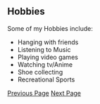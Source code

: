 ## Hobbies

Some of my Hobbies include:
* Hanging with friends
* Listening to Music 
* Playing video games
* Watching tv/Anime
* Shoe collecting
* Recreational Sports

[Previous Page](Page1.md)
[Next Page](Page3.md)
